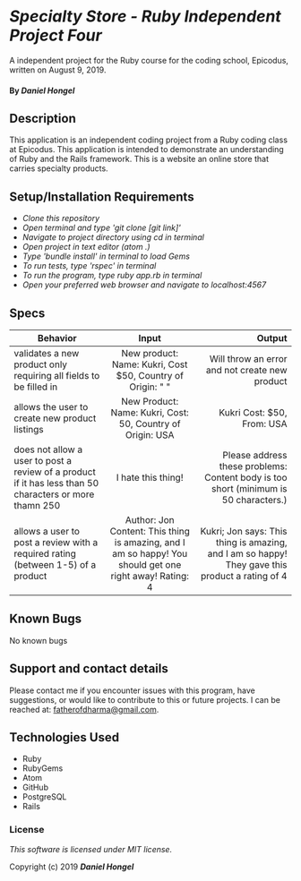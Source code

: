 # _Specialty Store - Ruby Independent Project Four_

 A independent project for the Ruby course for the coding school, Epicodus, written on August 9, 2019.

#### By _**Daniel Hongel**_

## Description

This application is an independent coding project from a Ruby coding class at Epicodus. This application is intended to demonstrate an understanding of Ruby and the Rails framework. This is a website an online store that carries specialty products.

## Setup/Installation Requirements

* _Clone this repository_
* _Open terminal and type 'git clone [git link]'_
* _Navigate to project directory using cd in terminal_
* _Open project in text editor (atom .)_
* _Type 'bundle install' in terminal to load Gems_
* _To run tests, type 'rspec' in terminal_
* _To run the program, type ruby app.rb in terminal_
* _Open your preferred web browser and navigate to localhost:4567_

## Specs

| Behavior | Input | Output |
| ------------- |:-------------:| -----:|
|validates a new product only requiring all fields to be filled in|New product: Name: Kukri, Cost $50, Country of Origin: " " | Will throw an error and not create new product|
|allows the user to create new product listings|New Product: Name: Kukri, Cost: 50, Country of Origin: USA|Kukri Cost: $50, From: USA|
|does not allow a user to post a review of a product if it has less than 50 characters or more thamn 250|I hate this thing!|Please address these problems: Content body is too short (minimum is 50 characters.)|
|allows a user to post a review with a required rating (between 1-5) of a product|Author: Jon Content: This thing is amazing, and I am so happy! You should get one right away! Rating: 4|Kukri; Jon says: This thing is amazing, and I am so happy! They gave this product a rating of 4|


## Known Bugs

No known bugs

## Support and contact details

Please contact me if you encounter issues with this program, have suggestions, or would like to contribute to this or future projects. I can be reached at:  fatherofdharma@gmail.com.

## Technologies Used

* Ruby
* RubyGems
* Atom
* GitHub
* PostgreSQL
* Rails

### License
_This software is licensed under MIT license._

Copyright (c) 2019 **_Daniel Hongel_**
